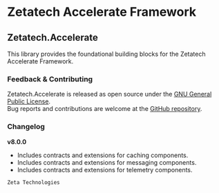 # Zetatech Accelerate Framework
## Zetatech.Accelerate
This library provides the foundational building blocks for the Zetatech Accelerate Framework.  
### Feedback & Contributing
Zetatech.Accelerate is released as open source under the [GNU General Public License](./license).  
Bug reports and contributions are welcome at the [GitHub repository](https://github.com/josemaria-toro/accelerate.git).  
### Changelog
**v8.0.0**  
- Includes contracts and extensions for caching components.
- Includes contracts and extensions for messaging components.
- Includes contracts and extensions for telemetry components.

```
Zeta Technologies
```